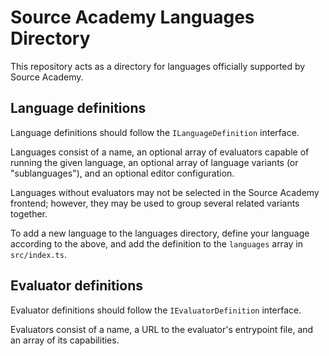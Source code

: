 # Source Academy Languages Directory

This repository acts as a directory for languages officially supported by Source Academy.

## Language definitions

Language definitions should follow the `ILanguageDefinition` interface.

Languages consist of a name, an optional array of evaluators capable of running the given language,
an optional array of language variants (or "sublanguages"), and an optional editor configuration.

Languages without evaluators may not be selected in the Source Academy frontend;
however, they may be used to group several related variants together.

To add a new language to the languages directory, define your language according to the above,
and add the definition to the `languages` array in `src/index.ts`.

## Evaluator definitions

Evaluator definitions should follow the `IEvaluatorDefinition` interface.

Evaluators consist of a name, a URL to the evaluator's entrypoint file, and an array of its capabilities.
